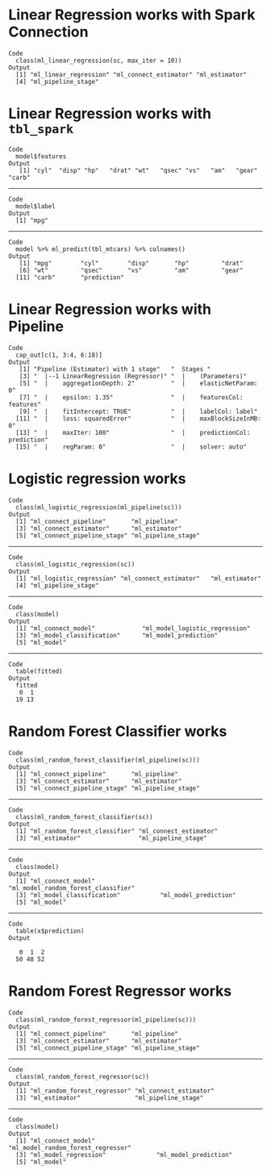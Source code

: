 # Linear Regression works with Spark Connection

    Code
      class(ml_linear_regression(sc, max_iter = 10))
    Output
      [1] "ml_linear_regression" "ml_connect_estimator" "ml_estimator"        
      [4] "ml_pipeline_stage"   

# Linear Regression works with `tbl_spark`

    Code
      model$features
    Output
       [1] "cyl"  "disp" "hp"   "drat" "wt"   "qsec" "vs"   "am"   "gear" "carb"

---

    Code
      model$label
    Output
      [1] "mpg"

---

    Code
      model %>% ml_predict(tbl_mtcars) %>% colnames()
    Output
       [1] "mpg"        "cyl"        "disp"       "hp"         "drat"      
       [6] "wt"         "qsec"       "vs"         "am"         "gear"      
      [11] "carb"       "prediction"

# Linear Regression works with Pipeline

    Code
      cap_out[c(1, 3:4, 6:18)]
    Output
       [1] "Pipeline (Estimator) with 1 stage"   "  Stages "                          
       [3] "  |--1 LinearRegression (Regressor)" "  |    (Parameters)"                
       [5] "  |    aggregationDepth: 2"          "  |    elasticNetParam: 0"          
       [7] "  |    epsilon: 1.35"                "  |    featuresCol: features"       
       [9] "  |    fitIntercept: TRUE"           "  |    labelCol: label"             
      [11] "  |    loss: squaredError"           "  |    maxBlockSizeInMB: 0"         
      [13] "  |    maxIter: 100"                 "  |    predictionCol: prediction"   
      [15] "  |    regParam: 0"                  "  |    solver: auto"                

# Logistic regression works

    Code
      class(ml_logistic_regression(ml_pipeline(sc)))
    Output
      [1] "ml_connect_pipeline"       "ml_pipeline"              
      [3] "ml_connect_estimator"      "ml_estimator"             
      [5] "ml_connect_pipeline_stage" "ml_pipeline_stage"        

---

    Code
      class(ml_logistic_regression(sc))
    Output
      [1] "ml_logistic_regression" "ml_connect_estimator"   "ml_estimator"          
      [4] "ml_pipeline_stage"     

---

    Code
      class(model)
    Output
      [1] "ml_connect_model"             "ml_model_logistic_regression"
      [3] "ml_model_classification"      "ml_model_prediction"         
      [5] "ml_model"                    

---

    Code
      table(fitted)
    Output
      fitted
       0  1 
      19 13 

# Random Forest Classifier works

    Code
      class(ml_random_forest_classifier(ml_pipeline(sc)))
    Output
      [1] "ml_connect_pipeline"       "ml_pipeline"              
      [3] "ml_connect_estimator"      "ml_estimator"             
      [5] "ml_connect_pipeline_stage" "ml_pipeline_stage"        

---

    Code
      class(ml_random_forest_classifier(sc))
    Output
      [1] "ml_random_forest_classifier" "ml_connect_estimator"       
      [3] "ml_estimator"                "ml_pipeline_stage"          

---

    Code
      class(model)
    Output
      [1] "ml_connect_model"                  "ml_model_random_forest_classifier"
      [3] "ml_model_classification"           "ml_model_prediction"              
      [5] "ml_model"                         

---

    Code
      table(x$prediction)
    Output
      
       0  1  2 
      50 48 52 

# Random Forest Regressor works

    Code
      class(ml_random_forest_regressor(ml_pipeline(sc)))
    Output
      [1] "ml_connect_pipeline"       "ml_pipeline"              
      [3] "ml_connect_estimator"      "ml_estimator"             
      [5] "ml_connect_pipeline_stage" "ml_pipeline_stage"        

---

    Code
      class(ml_random_forest_regressor(sc))
    Output
      [1] "ml_random_forest_regressor" "ml_connect_estimator"      
      [3] "ml_estimator"               "ml_pipeline_stage"         

---

    Code
      class(model)
    Output
      [1] "ml_connect_model"                 "ml_model_random_forest_regressor"
      [3] "ml_model_regression"              "ml_model_prediction"             
      [5] "ml_model"                        


